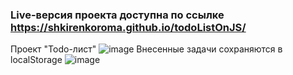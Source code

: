 ### Live-версия проекта доступна по ссылке https://shkirenkoroma.github.io/todoListOnJS/
Проект "Todo-лист"
![image](https://user-images.githubusercontent.com/61347452/228734323-4dd3cb90-49f1-46eb-8d64-f280d8df3cc8.png)
Внесенные задачи сохраняются в localStorage
![image](https://user-images.githubusercontent.com/61347452/228734464-659b496d-19ed-43fd-a3bb-e3492e6ed780.png)

